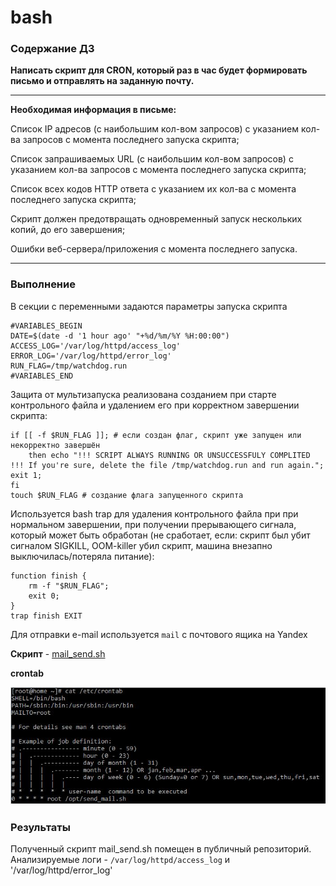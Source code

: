 # bash
### **Содержание ДЗ**

<b>Написать скрипт для CRON, который раз в час будет формировать письмо и отправлять на заданную почту.</b>
___
<b>Необходимая информация в письме:</b>

Список IP адресов (с наибольшим кол-вом запросов) с указанием кол-ва запросов c момента последнего запуска скрипта;

Список запрашиваемых URL (с наибольшим кол-вом запросов) с указанием кол-ва запросов c момента последнего запуска скрипта;

Список всех кодов HTTP ответа с указанием их кол-ва с момента последнего запуска скрипта;

Скрипт должен предотвращать одновременный запуск нескольких копий, до его завершения;

Ошибки веб-сервера/приложения c момента последнего запуска.
___

### **Выполнение**

В секции с переменными задаются параметры запуска скрипта

```
#VARIABLES_BEGIN
DATE=$(date -d '1 hour ago' "+%d/%m/%Y %H:00:00")
ACCESS_LOG='/var/log/httpd/access_log'
ERROR_LOG='/var/log/httpd/error_log'
RUN_FLAG=/tmp/watchdog.run
#VARIABLES_END
```

Защита от мультизапуска реализована созданием при старте контрольного файла и удалением его при корректном завершении скрипта:
```
if [[ -f $RUN_FLAG ]]; # если создан флаг, скрипт уже запущен или некорректно завершён
    then echo "!!! SCRIPT ALWAYS RUNNING OR UNSUCCESSFULY COMPLITED !!! If you're sure, delete the file /tmp/watchdog.run and run again."; exit 1;
fi
touch $RUN_FLAG # создание флага запущенного скрипта
```

Используется bash trap для удаления контрольного файла при при нормальном завершении, 
при получении прерывающего сигнала, который может быть обработан (не сработает, если:
скрипт был убит сигналом SIGKILL, OOM-killer убил скрипт, машина внезапно выключилась/потеряла питание):
```
function finish {
    rm -f "$RUN_FLAG";
    exit 0;
}
trap finish EXIT 
```

Для отправки e-mail используется `mail` с почтового ящика на Yandex

<p><b>Скрипт</b> - <a href="https://github.com/kureshtar/otus_linux_administrator/blob/main/HomeWork10_bash/mail_send.sh">mail_send.sh</a>

<p><b>crontab</b></p>
  
![img_1](https://github.com/kureshtar/otus_linux_administrator/blob/main/HomeWork10_bash/images/img1.JPG)

###  **Результаты**

Полученный скрипт mail_send.sh помещен в публичный репозиторий.
Анализируемые логи  -  `/var/log/httpd/access_log` и '/var/log/httpd/error_log'
